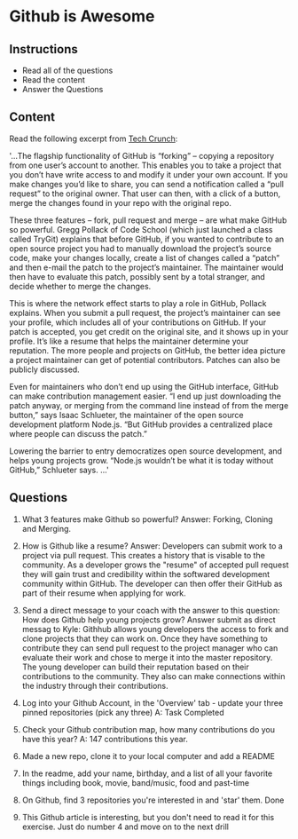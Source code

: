# Github is Awesome

## Instructions

* Read all of the questions
* Read the content
* Answer the Questions

## Content

Read the following excerpt from [Tech Crunch](https://techcrunch.com/2012/07/14/what-exactly-is-github-anyway/):

'...The flagship functionality of GitHub is “forking” – copying a repository from one user’s account to another. This enables you to take a project that you don’t have write access to and modify it under your own account. If you make changes you’d like to share, you can send a notification called a “pull request” to the original owner. That user can then, with a click of a button, merge the changes found in your repo with the original repo.

These three features – fork, pull request and merge – are what make GitHub so powerful. Gregg Pollack of Code School (which just launched a class called TryGit) explains that before GitHub, if you wanted to contribute to an open source project you had to manually download the project’s source code, make your changes locally, create a list of changes called a “patch” and then e-mail the patch to the project’s maintainer. The maintainer would then have to evaluate this patch, possibly sent by a total stranger, and decide whether to merge the changes.

This is where the network effect starts to play a role in GitHub, Pollack explains. When you submit a pull request, the project’s maintainer can see your profile, which includes all of your contributions on GitHub. If your patch is accepted, you get credit on the original site, and it shows up in your profile. It’s like a resume that helps the maintainer determine your reputation. The more people and projects on GitHub, the better idea picture a project maintainer can get of potential contributors. Patches can also be publicly discussed.

Even for maintainers who don’t end up using the GitHub interface, GitHub can make contribution management easier. “I end up just downloading the patch anyway, or merging from the command line instead of from the merge button,” says Isaac Schlueter, the maintainer of the open source development platform Node.js. “But GitHub provides a centralized place where people can discuss the patch.”

Lowering the barrier to entry democratizes open source development, and helps young projects grow. “Node.js wouldn’t be what it is today without GitHub,” Schlueter says. ...'

## Questions

1. What 3 features make Github so powerful? Answer: Forking, Cloning and Merging.
2. How is Github like a resume? Answer: Developers can submit work to a project via pull request. This creates a history that is visable to the community. As a developer grows the "resume" of accepted pull request they will gain trust and credibility within the softwared development community within GitHub. The developer can then offer their GitHub as part of their resume when applying for work. 

3. Send a direct message to your coach with the answer to this question: How does Github help young projects grow? Answer submit as direct messag to Kyle: Githhub allows young developers the access to fork and clone projects that they can work on. Once they have something to contribute they can send pull request to the project manager who can evaluate their work and chose to merge it into the master repository. The young developer can build their reputation based on their contributions to the community. They also can make connections within the industry through their contributions. 
4. Log into your Github Account, in the 'Overview' tab - update your three pinned repositories (pick any three) A: Task Completed
5. Check your Github contribution map, how many contributions do you have this year? A: 147 contributions this year. 
6. Made a new repo, clone it to your local computer and add a README
7. In the readme, add your name, birthday, and a list of all your favorite things including book, movie, band/music, food and past-time
8. On Github, find 3 repositories you're interested in and 'star' them.  Done 
9. This Github article is interesting, but you don't need to read it for this exercise. Just do number 4 and move on to the next drill
